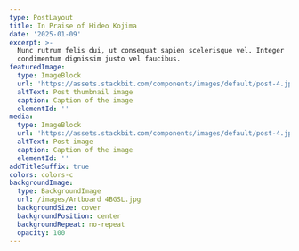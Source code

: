 ```yaml
---
type: PostLayout
title: In Praise of Hideo Kojima
date: '2025-01-09'
excerpt: >-
  Nunc rutrum felis dui, ut consequat sapien scelerisque vel. Integer
  condimentum dignissim justo vel faucibus.
featuredImage:
  type: ImageBlock
  url: 'https://assets.stackbit.com/components/images/default/post-4.jpeg'
  altText: Post thumbnail image
  caption: Caption of the image
  elementId: ''
media:
  type: ImageBlock
  url: 'https://assets.stackbit.com/components/images/default/post-4.jpeg'
  altText: Post image
  caption: Caption of the image
  elementId: ''
addTitleSuffix: true
colors: colors-c
backgroundImage:
  type: BackgroundImage
  url: /images/Artboard 4BGSL.jpg
  backgroundSize: cover
  backgroundPosition: center
  backgroundRepeat: no-repeat
  opacity: 100
---
```

